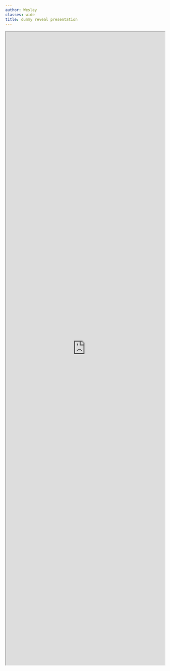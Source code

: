 ```yaml
---
author: Wesley
classes: wide
title: dummy reveal presentation
---
```


<iframe src='https://wesleythegeolien.github.io/revealjs_single_file/index.html#/' style='width:100%; height:50vh'></iframe>